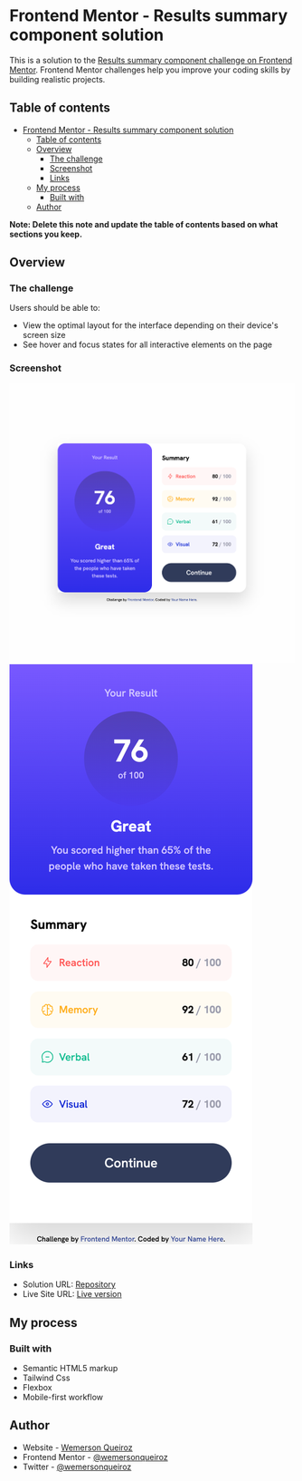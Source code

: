 # Frontend Mentor - Results summary component solution

This is a solution to the [Results summary component challenge on Frontend Mentor](https://www.frontendmentor.io/challenges/results-summary-component-CE_K6s0maV). Frontend Mentor challenges help you improve your coding skills by building realistic projects.

## Table of contents

- [Frontend Mentor - Results summary component solution](#frontend-mentor---results-summary-component-solution)
  - [Table of contents](#table-of-contents)
  - [Overview](#overview)
    - [The challenge](#the-challenge)
    - [Screenshot](#screenshot)
    - [Links](#links)
  - [My process](#my-process)
    - [Built with](#built-with)
  - [Author](#author)

**Note: Delete this note and update the table of contents based on what sections you keep.**

## Overview

### The challenge

Users should be able to:

- View the optimal layout for the interface depending on their device's screen size
- See hover and focus states for all interactive elements on the page

### Screenshot

![Desktop Screenshot](./assets/images/desktop-ss.png)
![Mobile Screenshot](./assets/images/mobile-ss.png)

### Links

- Solution URL: [Repository](https://github.com/wemersonqueiroz/fem-results-summary.git)
- Live Site URL: [Live version](https://your-live-site-url.com)

## My process

### Built with

- Semantic HTML5 markup
- Tailwind Css
- Flexbox
- Mobile-first workflow

## Author

- Website - [Wemerson Queiroz](https://www.wemerson.dev)
- Frontend Mentor - [@wemersonqueiroz](https://www.frontendmentor.io/profile/wemersonqueiroz)
- Twitter - [@wemersonqueiroz](https://www.twitter.com/wemersonqueiroz)
